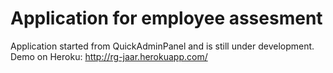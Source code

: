 # Application for employee assesment

Application started from QuickAdminPanel and is still under development.
Demo on Heroku: <http://rg-jaar.herokuapp.com/>
